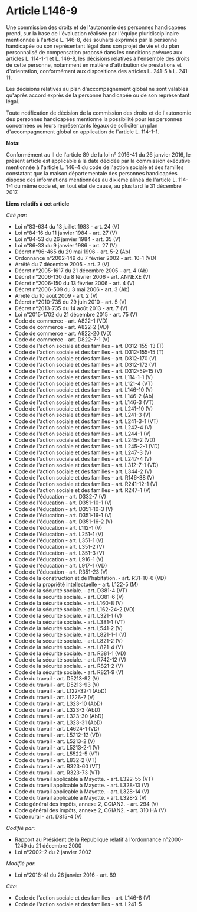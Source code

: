 # Article L146-9

Une commission des droits et de l'autonomie des personnes handicapées prend, sur la base de l'évaluation réalisée par
l'équipe pluridisciplinaire mentionnée à l'article L. 146-8, des souhaits exprimés par la personne handicapée ou son
représentant légal dans son projet de vie et du plan personnalisé de compensation proposé dans les conditions prévues aux
articles L. 114-1-1 et L. 146-8, les décisions relatives à l'ensemble des droits de cette personne, notamment en matière
d'attribution de prestations et d'orientation, conformément aux dispositions des articles L. 241-5 à L. 241-11. 

Les décisions relatives au plan d'accompagnement global ne sont valables qu'après accord exprès de la personne handicapée ou
de son représentant légal. 

Toute notification de décision de la commission des droits et de l'autonomie des personnes handicapées mentionne la
possibilité pour les personnes concernées ou leurs représentants légaux de solliciter un plan d'accompagnement global en
application de l'article L. 114-1-1.

**Nota:**

Conformément au II de l'article 89 de la loi n° 2016-41 du 26 janvier 2016, le présent article est applicable à la date
décidée par la commission exécutive mentionnée à l'article L. 146-4 du code de l'action sociale et des familles constatant
que la maison départementale des personnes handicapées dispose des informations mentionnées au dixième alinéa de l'article L.
114-1-1 du même code et, en tout état de cause, au plus tard le 31 décembre 2017.

**Liens relatifs à cet article**

_Cité par_:

  - Loi n°83-634 du 13 juillet 1983 - art. 24 (V)
  - Loi n°84-16 du 11 janvier 1984 - art. 27 (V)
  - Loi n°84-53 du 26 janvier 1984 - art. 35 (V)
  - Loi n°86-33 du 9 janvier 1986 - art. 27 (V)
  - Décret n°96-465 du 29 mai 1996 - art. 5-2 (Ab)
  - Ordonnance n°2002-149 du 7 février 2002 - art. 10-1 (VD)
  - Arrêté du 7 décembre 2005 - art. 2 (V)
  - Décret n°2005-1617 du 21 décembre 2005 - art. 4 (Ab)
  - Décret n°2006-130 du 8 février 2006 - art. ANNEXE (V)
  - Décret n°2006-150 du 13 février 2006 - art. 4 (V)
  - Décret n°2006-509 du 3 mai 2006 - art. 3 (Ab)
  - Arrêté du 10 août 2009 - art. 2 (V)
  - Décret n°2010-735 du 29 juin 2010 - art. 5 (V)
  - Décret n°2013-735 du 14 août 2013 - art. 7 (V)
  - Loi n°2015-1702 du 21 décembre 2015 - art. 75 (V)
  - Code de commerce - art. A822-1 (VD)
  - Code de commerce - art. A822-2 (VD)
  - Code de commerce - art. A822-20 (VD)
  - Code de commerce - art. D822-7-1 (V)
  - Code de l'action sociale et des familles - art. D312-155-13 (T)
  - Code de l'action sociale et des familles - art. D312-155-15 (T)
  - Code de l'action sociale et des familles - art. D312-170 (V)
  - Code de l'action sociale et des familles - art. D312-172 (V)
  - Code de l'action sociale et des familles - art. D312-59-15 (V)
  - Code de l'action sociale et des familles - art. L114-1-1 (V)
  - Code de l'action sociale et des familles - art. L121-4 (VT)
  - Code de l'action sociale et des familles - art. L146-10 (V)
  - Code de l'action sociale et des familles - art. L146-2 (Ab)
  - Code de l'action sociale et des familles - art. L146-3 (VT)
  - Code de l'action sociale et des familles - art. L241-10 (V)
  - Code de l'action sociale et des familles - art. L241-3 (V)
  - Code de l'action sociale et des familles - art. L241-3-1 (VT)
  - Code de l'action sociale et des familles - art. L242-4 (V)
  - Code de l'action sociale et des familles - art. L244-1 (V)
  - Code de l'action sociale et des familles - art. L245-2 (VD)
  - Code de l'action sociale et des familles - art. L245-2-1 (VD)
  - Code de l'action sociale et des familles - art. L247-3 (V)
  - Code de l'action sociale et des familles - art. L247-4 (V)
  - Code de l'action sociale et des familles - art. L312-7-1 (VD)
  - Code de l'action sociale et des familles - art. L344-2 (V)
  - Code de l'action sociale et des familles - art. R146-38 (V)
  - Code de l'action sociale et des familles - art. R241-12-1 (V)
  - Code de l'action sociale et des familles - art. R247-1 (V)
  - Code de l'éducation - art. D332-7 (V)
  - Code de l'éducation - art. D351-10-1 (V)
  - Code de l'éducation - art. D351-10-3 (V)
  - Code de l'éducation - art. D351-16-1 (V)
  - Code de l'éducation - art. D351-16-2 (V)
  - Code de l'éducation - art. L112-1 (V)
  - Code de l'éducation - art. L251-1 (V)
  - Code de l'éducation - art. L351-1 (V)
  - Code de l'éducation - art. L351-2 (V)
  - Code de l'éducation - art. L351-3 (V)
  - Code de l'éducation - art. L916-1 (V)
  - Code de l'éducation - art. L917-1 (VD)
  - Code de l'éducation - art. R351-23 (V)
  - Code de la construction et de l'habitation. - art. R31-10-6 (VD)
  - Code de la propriété intellectuelle - art. L122-5 (M)
  - Code de la sécurité sociale. - art. D381-4 (VT)
  - Code de la sécurité sociale. - art. D381-6 (V)
  - Code de la sécurité sociale. - art. L160-8 (V)
  - Code de la sécurité sociale. - art. L162-24-2 (VD)
  - Code de la sécurité sociale. - art. L321-1 (V)
  - Code de la sécurité sociale. - art. L381-1 (VT)
  - Code de la sécurité sociale. - art. L541-2 (V)
  - Code de la sécurité sociale. - art. L821-1-1 (V)
  - Code de la sécurité sociale. - art. L821-2 (V)
  - Code de la sécurité sociale. - art. L821-4 (V)
  - Code de la sécurité sociale. - art. R381-1 (VD)
  - Code de la sécurité sociale. - art. R742-12 (V)
  - Code de la sécurité sociale. - art. R821-2 (V)
  - Code de la sécurité sociale. - art. R821-9 (V)
  - Code du travail - art. D5213-92 (V)
  - Code du travail - art. D5213-93 (V)
  - Code du travail - art. L122-32-1 (AbD)
  - Code du travail - art. L1226-7 (V)
  - Code du travail - art. L323-10 (AbD)
  - Code du travail - art. L323-3 (AbD)
  - Code du travail - art. L323-30 (AbD)
  - Code du travail - art. L323-31 (AbD)
  - Code du travail - art. L4624-1 (VD)
  - Code du travail - art. L5212-13 (VD)
  - Code du travail - art. L5213-2 (V)
  - Code du travail - art. L5213-2-1 (V)
  - Code du travail - art. L5522-5 (VT)
  - Code du travail - art. L832-2 (VT)
  - Code du travail - art. R323-60 (VT)
  - Code du travail - art. R323-73 (VT)
  - Code du travail applicable à Mayotte. - art. L322-55 (VT)
  - Code du travail applicable à Mayotte. - art. L328-13 (V)
  - Code du travail applicable à Mayotte. - art. L328-14 (V)
  - Code du travail applicable à Mayotte. - art. L328-2 (V)
  - Code général des impôts, annexe 2, CGIAN2. - art. 294 (V)
  - Code général des impôts, annexe 2, CGIAN2. - art. 310 HA (V)
  - Code rural - art. D815-4 (V)

_Codifié par_:

  - Rapport au Président de la République relatif à l'ordonnance n°2000-1249 du 21 décembre 2000
  - Loi n°2002-2 du 2 janvier 2002

_Modifié par_:

  - Loi n°2016-41 du 26 janvier 2016 - art. 89

_Cite_:

  - Code de l'action sociale et des familles - art. L146-8 (V)
  - Code de l'action sociale et des familles - art. L241-5
